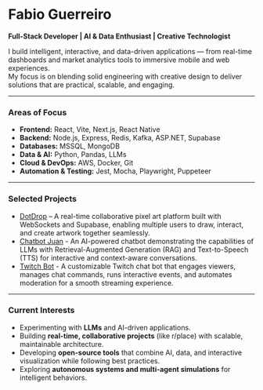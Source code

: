 # Fabio Guerreiro

**Full-Stack Developer | AI & Data Enthusiast | Creative Technologist**

I build intelligent, interactive, and data-driven applications — from real-time dashboards and market analytics tools to immersive mobile and web experiences.  
My focus is on blending solid engineering with creative design to deliver solutions that are practical, scalable, and engaging.

---

### Areas of Focus
- **Frontend:** React, Vite, Next.js, React Native
- **Backend:** Node.js, Express, Redis, Kafka, ASP.NET, Supabase  
- **Databases:** MSSQL, MongoDB
- **Data & AI:** Python, Pandas, LLMs 
- **Cloud & DevOps:** AWS, Docker, Git
- **Automation & Testing:** Jest, Mocha, Playwright, Puppeteer  

---

### Selected Projects
- [DotDrop](https://github.com/FGuerreir0/dotdrop) – A real-time collaborative pixel art platform built with WebSockets and Supabase, enabling multiple users to draw, interact, and create artwork together seamlessly.
- [Chatbot Juan](https://github.com/FGuerreir0/chatbot-juan) - An AI-powered chatbot demonstrating the capabilities of LLMs with Retrieval-Augmented Generation (RAG) and Text-to-Speech (TTS) for interactive and context-aware conversations.
- [Twitch Bot](https://github.com/FGuerreir0/my-twitch-chat-bot) - A customizable Twitch chat bot that engages viewers, manages chat commands, runs interactive events, and automates moderation for a smooth streaming experience.

---

### Current Interests
- Experimenting with **LLMs** and AI-driven applications.  
- Building **real-time, collaborative projects** (like r/place) with scalable, maintainable architecture.  
- Developing **open-source tools** that combine AI, data, and interactive visualization while following best practices.  
- Exploring **autonomous systems and multi-agent simulations** for intelligent behaviors.  
